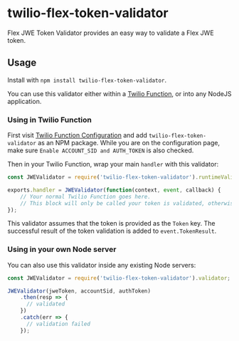 # twilio-flex-token-validator
Flex JWE Token Validator provides an easy way to validate a Flex JWE token. 

## Usage

Install with `npm install twilio-flex-token-validator`. 

You can use this validator either within a [Twilio Function](https://www.twilio.com/functions), or into any NodeJS application.

### Using in Twilio Function

First visit [Twilio Function Configuration](https://www.twilio.com/console/runtime/functions/configure) and add `twilio-flex-token-validator` as an NPM package. While you are on the configuration page, make sure `Enable ACCOUNT_SID and AUTH_TOKEN` is also checked.

Then in your Twilio Function, wrap your main `handler` with this validator:

```js
const JWEValidator = require('twilio-flex-token-validator').runtimeValidator;

exports.handler = JWEValidator(function(context, event, callback) {
    // Your normal Twilio Function goes here.
    // This block will only be called your token is validated, otherwise it returns a 403.
});
``` 

This validator assumes that the token is provided as the `Token` key. The successful result of the token validation is added to `event.TokenResult`.

### Using in your own Node server

You can also use this validator inside any existing Node servers:

```js
const JWEValidator = require('twilio-flex-token-validator').validator;

JWEValidator(jweToken, accountSid, authToken)
    .then(resp => {
      // validated
    })
    .catch(err => {
      // validation failed
    });
```

